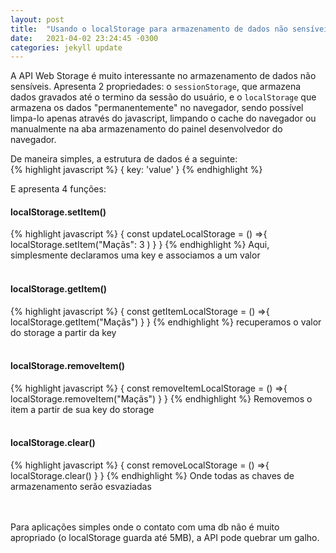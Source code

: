 ```yaml
---
layout: post
title:  "Usando o localStorage para armazenamento de dados não sensíveis no Javascript"
date:   2021-04-02 23:24:45 -0300
categories: jekyll update
---
```


A API Web Storage é muito interessante no armazenamento de dados não sensíveis. Apresenta 2 propriedades: o `sessionStorage`, que armazena dados gravados até o termino da sessão do usuário, e o `localStorage`
que armazena os dados "permanentemente" no navegador, sendo possível limpa-lo apenas através do javascript, limpando o cache do navegador ou manualmente na aba armazenamento do painel desenvolvedor do navegador.

De maneira simples, a estrutura de dados é a seguinte: <br />
{% highlight javascript %}
{
    key: 'value'
}
{% endhighlight %}<br />

E apresenta 4 funções:  <br />
#### localStorage.setItem()
{% highlight javascript %}
{
    const updateLocalStorage = () =>{
        localStorage.setItem("Maçãs": 3 )
    }
}
{% endhighlight %}
Aqui, simplesmente declaramos uma key e associamos a um valor<br /><br />

#### localStorage.getItem()
{% highlight javascript %}
{
    const getItemLocalStorage = () =>{
        localStorage.getItem("Maçãs")
    }
}
{% endhighlight %}
recuperamos o valor do storage a partir da key<br /><br />
#### localStorage.removeItem()
{% highlight javascript %}
{
    const removeItemLocalStorage = () =>{
        localStorage.removeItem("Maçãs")
    }
}
{% endhighlight %}
Removemos o item a partir de sua key do storage<br /><br />

#### localStorage.clear()
{% highlight javascript %}
{
    const removeLocalStorage = () =>{
        localStorage.clear()
    }
}
{% endhighlight %}
Onde todas as chaves de armazenamento serão esvaziadas<br /><br /><br />

Para aplicações simples onde o contato com uma db não é muito apropriado (o localStorage guarda até 5MB), a API pode quebrar um galho.



